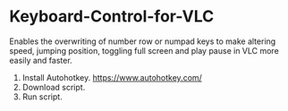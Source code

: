 # Keyboard-Control-for-VLC
Enables the overwriting of number row or numpad keys to make altering speed, jumping position, toggling full screen and play pause in VLC more easily and faster. 

1. Install Autohotkey. https://www.autohotkey.com/
2. Download script.
3. Run script. 

